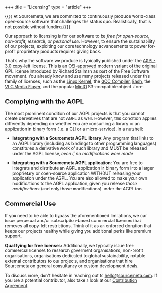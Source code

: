 +++
title = "Licensing"
type = "article"
+++

{{<lead>}} At Sourcemeta, we are committed to continuously produce world-class
open-source software that challenges the status quo. Realistically, that is not
possible without funding.{{</lead>}}

Our approach to licensing is for our software to be *free for open-source,
non-profit, research, or personal use*. However, to ensure the sustainability
of our projects, exploiting our core technology advancements to power
for-profit proprietary products requires giving back.

That's why the software we produce is typically published under the
[AGPL-3.0](https://www.gnu.org/licenses/agpl-3.0.en.html) copy-left license.
This is an [OSI-approved](https://opensource.org/license/agpl-v3) modern
variant of the original
[GPL](https://en.wikipedia.org/wiki/GNU_General_Public_License#Version_3)
license introduced by Richard Stallman as part of the Free Software movement.
You already know and use many projects released under this family of licenses,
such as the [Linux
Kernel](https://www.kernel.org/doc/html/latest/process/license-rules.html), the
[GCC Compiler](https://gcc.gnu.org/onlinedocs/libstdc++/manual/license.html),
[Bash](https://www.gnu.org/software/bash/), the [VLC Media
Player](https://www.videolan.org/legal.html), and the popular
[MinIO](https://min.io) S3-compatible object store.

Complying with the AGPL
-----------------------

The most prominent condition of our AGPL projects is that you cannot create
derivatives that are not AGPL as well. However, this condition applies
differently depending on whether you are consuming a library or an application
in binary form (i.e. a CLI or a micro-service). In a nutshell:

- **Integrating with a Sourcemeta AGPL library**: Any program that links to an
  AGPL library (including as bindings to other programming languages)
  constitutes a derivative work of such library and MUST be released under the
  AGPL license, _even if no modifications were made_

- **Integrating with a Sourcemeta AGPL application**: You are free to integrate
  and distribute an AGPL application in binary form into a larger proprietary
  or open-source application WITHOUT releasing your application under the AGPL.
  You are also allowed to make your own modifications to the AGPL application,
  given you release _those modifications_ (and only those modifications) under
  the AGPL too

Commercial Use
--------------

If you need to be able to bypass the aforementioned limitations, we can issue
perpetual and/or subscription-based commercial licenses that removes all
copy-left restrictions.  Think of it as an enforced donation that keeps our
projects healthy while giving you additional perks like premium support.

**Qualifying for free licenses:** Additionally, we typically issue free
commercial licenses to research goverment organisations, non-profit
organisations, organisations dedicated to global sustainability, notable
external contributors to our projects, and organisations that hire Sourcemeta
on general consultancy or custom development deals.

To discuss more, don't hesitate in reaching out to hello@sourcemeta.com. If you
are a potential contributor, also take a look at our [Contribution
Agreement](https://github.com/sourcemeta/.github/blob/main/CONTRIBUTING.md).
